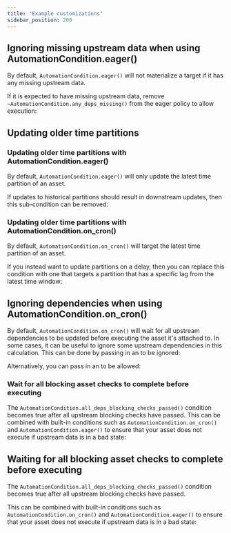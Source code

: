 ```yaml
---
title: "Example customizations"
sidebar_position: 200
---
```


## Ignoring missing upstream data when using AutomationCondition.eager()

By default, `AutomationCondition.eager()` will not materialize a target if it has any missing upstream data.

If it is expected to have missing upstream data, remove `~AutomationCondition.any_deps_missing()` from the eager policy to allow execution:

<CodeExample path="docs_snippets/docs_snippets/concepts/declarative_automation/allow_missing_upstreams.py" />

## Updating older time partitions

### Updating older time partitions with AutomationCondition.eager()

By default, `AutomationCondition.eager()` will only update the latest time partition of an asset.

If updates to historical partitions should result in downstream updates, then this sub-condition can be removed:

<CodeExample path="docs_snippets/docs_snippets/concepts/declarative_automation/update_older_time_partitions.py" />

### Updating older time partitions with AutomationCondition.on_cron()

By default, `AutomationCondition.on_cron()` will target the latest time partition of an asset.

If you instead want to update partitions on a delay, then you can replace this condition with one that targets a partition that has a specific lag from the latest time window:

<CodeExample path="docs_snippets/docs_snippets/concepts/declarative_automation/update_specific_older_partition.py" />

## Ignoring dependencies when using AutomationCondition.on_cron()

By default, `AutomationCondition.on_cron()` will wait for all upstream dependencies to be updated before executing the asset it's attached to. In some cases, it can be useful to ignore some upstream dependencies in this calculation. This can be done by passing in an <PyObject section="assets" module="dagster" object="AssetSelection" /> to be ignored:

<CodeExample path="docs_snippets/docs_snippets/concepts/declarative_automation/ignore_dependencies_cron.py" />

Alternatively, you can pass in an <PyObject section="assets" module="dagster" object="AssetSelection" /> to be allowed:

<CodeExample path="docs_snippets/docs_snippets/concepts/declarative_automation/allow_dependencies_cron.py" />

### Wait for all blocking asset checks to complete before executing

The `AutomationCondition.all_deps_blocking_checks_passed()` condition becomes true after all upstream blocking checks have passed. This can be combined with built-in conditions such as `AutomationCondition.on_cron()` and `AutomationCondition.eager()` to ensure that your asset does not execute if upstream data is in a bad state:

<CodeExample path="docs_snippets/docs_snippets/concepts/declarative_automation/blocking_checks_condition.py" />

## Waiting for all blocking asset checks to complete before executing

The `AutomationCondition.all_deps_blocking_checks_passed()` condition becomes true after all upstream blocking checks have passed.

This can be combined with built-in conditions such as `AutomationCondition.on_cron()` and `AutomationCondition.eager()` to ensure that your asset does not execute if upstream data is in a bad state:

<CodeExample path="docs_snippets/docs_snippets/concepts/declarative_automation/blocking_checks_condition.py" />

